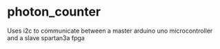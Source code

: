 # photon_counter
Uses i2c to communicate between a master arduino uno microcontroller and a slave spartan3a fpga
